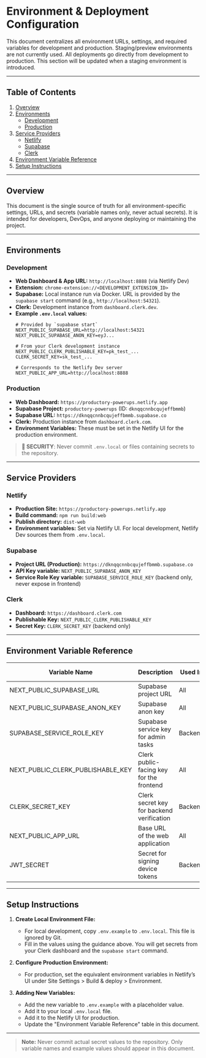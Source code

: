 # Environment & Deployment Configuration

This document centralizes all environment URLs, settings, and required variables for development and production. Staging/preview environments are not currently used. All deployments go directly from development to production. This section will be updated when a staging environment is introduced.

---

## Table of Contents

1. [Overview](#overview)
2. [Environments](#environments)
   - [Development](#development)
   - [Production](#production)
3. [Service Providers](#service-providers)
   - [Netlify](#netlify)
   - [Supabase](#supabase)
   - [Clerk](#clerk)
4. [Environment Variable Reference](#environment-variable-reference)
5. [Setup Instructions](#setup-instructions)

---

## Overview

This document is the single source of truth for all environment-specific settings, URLs, and secrets (variable names only, never actual secrets). It is intended for developers, DevOps, and anyone deploying or maintaining the project.

---

## Environments

### Development

- **Web Dashboard & App URL:** `http://localhost:8888` (via Netlify Dev)
- **Extension:** `chrome-extension://<DEVELOPMENT_EXTENSION_ID>`
- **Supabase:** Local instance run via Docker. URL is provided by the `supabase start` command (e.g., `http://localhost:54321`).
- **Clerk:** Development instance from `dashboard.clerk.dev`.
- **Example `.env.local` values:**
  ```env
  # Provided by `supabase start`
  NEXT_PUBLIC_SUPABASE_URL=http://localhost:54321
  NEXT_PUBLIC_SUPABASE_ANON_KEY=eyJ...

  # From your Clerk development instance
  NEXT_PUBLIC_CLERK_PUBLISHABLE_KEY=pk_test_...
  CLERK_SECRET_KEY=sk_test_...

  # Corresponds to the Netlify Dev server
  NEXT_PUBLIC_APP_URL=http://localhost:8888
  ```

### Production

- **Web Dashboard:** `https://productory-powerups.netlify.app`
- **Supabase Project:** `productory-powerups` (ID: `dknqqcnnbcqujeffbmmb`)
- **Supabase URL:** `https://dknqqcnnbcqujeffbmmb.supabase.co`
- **Clerk:** Production instance from `dashboard.clerk.com`.
- **Environment Variables:** These must be set in the Netlify UI for the production environment.

> **🚨 SECURITY**: Never commit `.env.local` or files containing secrets to the repository.

---

## Service Providers

### Netlify

- **Production Site:** `https://productory-powerups.netlify.app`
- **Build command:** `npm run build:web`
- **Publish directory:** `dist-web`
- **Environment variables:** Set via Netlify UI. For local development, Netlify Dev sources them from `.env.local`.

### Supabase

- **Project URL (Production):** `https://dknqqcnnbcqujeffbmmb.supabase.co`
- **API Key variable:** `NEXT_PUBLIC_SUPABASE_ANON_KEY`
- **Service Role Key variable:** `SUPABASE_SERVICE_ROLE_KEY` (backend only, never expose in frontend)

### Clerk

- **Dashboard:** `https://dashboard.clerk.com`
- **Publishable Key:** `NEXT_PUBLIC_CLERK_PUBLISHABLE_KEY`
- **Secret Key:** `CLERK_SECRET_KEY` (backend only)

---

## Environment Variable Reference

| Variable Name                     | Description                               | Used In | Example Value (Local)          |
| --------------------------------- | ----------------------------------------- | ------- | ------------------------------ |
| NEXT_PUBLIC_SUPABASE_URL          | Supabase project URL                      | All     | http://localhost:54321         |
| NEXT_PUBLIC_SUPABASE_ANON_KEY     | Supabase anon key                         | All     | eyJ...                         |
| SUPABASE_SERVICE_ROLE_KEY         | Supabase service key for admin tasks      | Backend | eyJ...                         |
| NEXT_PUBLIC_CLERK_PUBLISHABLE_KEY | Clerk public-facing key for the frontend  | All     | pk_test_...                    |
| CLERK_SECRET_KEY                  | Clerk secret key for backend verification | Backend | sk_test_...                    |
| NEXT_PUBLIC_APP_URL               | Base URL of the web application           | All     | http://localhost:8888          |
| JWT_SECRET                        | Secret for signing device tokens          | Backend | (A long, random string)        |


---

## Setup Instructions

1.  **Create Local Environment File:**
    - For local development, copy `.env.example` to `.env.local`. This file is ignored by Git.
    - Fill in the values using the guidance above. You will get secrets from your Clerk dashboard and the `supabase start` command.

2.  **Configure Production Environment:**
    - For production, set the equivalent environment variables in Netlify’s UI under Site Settings > Build & deploy > Environment.

3.  **Adding New Variables:**
    - Add the new variable to `.env.example` with a placeholder value.
    - Add it to your local `.env.local` file.
    - Add it to the Netlify UI for production.
    - Update the "Environment Variable Reference" table in this document.

---

> **Note:** Never commit actual secret values to the repository. Only variable names and example values should appear in this document.
